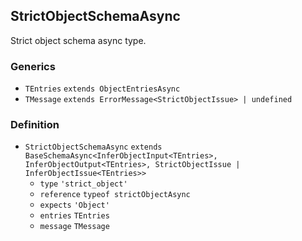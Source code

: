 StrictObjectSchemaAsync
-----------------------

Strict object schema async type.

### Generics

*   `TEntries` `extends ObjectEntriesAsync`
*   `TMessage` `extends ErrorMessage<StrictObjectIssue> | undefined`

### Definition

*   `StrictObjectSchemaAsync` `extends BaseSchemaAsync<InferObjectInput<TEntries>, InferObjectOutput<TEntries>, StrictObjectIssue | InferObjectIssue<TEntries>>`
    *   `type` `'strict_object'`
    *   `reference` `typeof strictObjectAsync`
    *   `expects` `'Object'`
    *   `entries` `TEntries`
    *   `message` `TMessage`